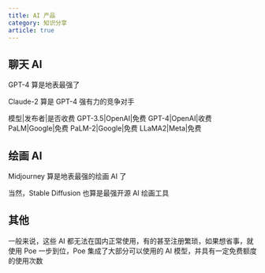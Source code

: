 ```yaml
---
title: AI 产品
category: 知识分享
article: true
---
```


## 聊天 AI

GPT-4 算是地表最强了

Claude-2 算是 GPT-4 强有力的竞争对手

模型|发布者|是否收费
GPT-3.5|OpenAI|免费
GPT-4|OpenAI|收费
PaLM|Google|免费
PaLM-2|Google|免费
LLaMA2|Meta|免费

## 绘画 AI

Midjourney 算是地表最强的绘画 AI 了

当然，Stable Diffusion 也算是最强开源 AI 绘画工具

## 其他

一般来说，这些 AI 都无法在国内正常使用，有的甚至注册繁琐，如果想省事，就使用 Poe 一步到位，Poe 集成了大部分可以使用的 AI 模型，并具有一定免费额度的使用次数
